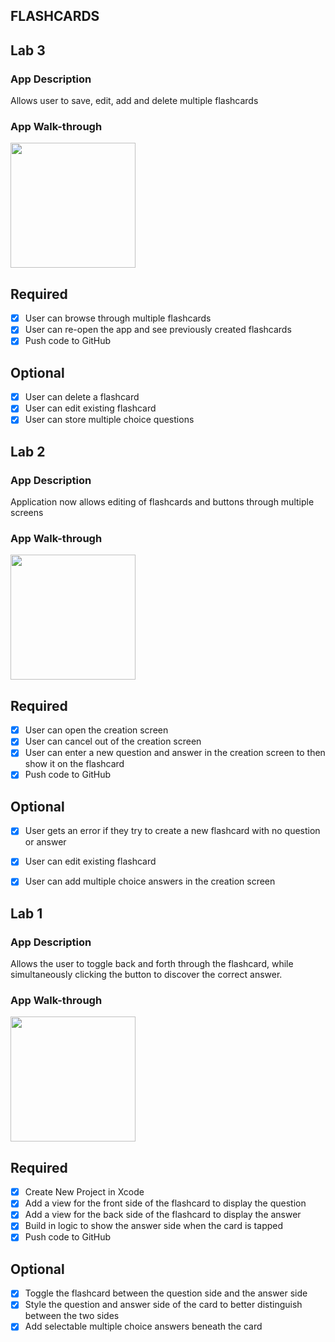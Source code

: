 ## FLASHCARDS

## Lab 3

### App Description
Allows user to save, edit, add and delete multiple flashcards 

### App Walk-through

<img src="http://g.recordit.co/muTyhQuuYg.gif" width=200><br>

## Required
- [X] User can browse through multiple flashcards
- [X] User can re-open the app and see previously created flashcards
- [X] Push code to GitHub
## Optional
- [X] User can delete a flashcard
- [X] User can edit existing flashcard
- [X] User can store multiple choice questions

## Lab 2

### App Description
Application now allows editing of flashcards and buttons through multiple screens

### App Walk-through

<img src="http://g.recordit.co/KEdMMVrnWr.gif" width=200><br>

## Required
- [X] User can open the creation screen
- [X] User can cancel out of the creation screen
- [X] User can enter a new question and answer in the creation screen to then show it on the flashcard
- [X] Push code to GitHub
## Optional
- [X] User gets an error if they try to create a new flashcard with no question or answer
- [X] User can edit existing flashcard
- [X] User can add multiple choice answers in the creation screen


## Lab 1

### App Description
Allows the user to toggle back and forth through the flashcard, while simultaneously clicking the button to discover the correct answer.

### App Walk-through

<img src="http://g.recordit.co/qd0unMdG4y.gif" width=200><br>

## Required
- [x] Create New Project in Xcode
- [x] Add a view for the front side of the flashcard to display the question
- [x] Add a view for the back side of the flashcard to display the answer
- [x] Build in logic to show the answer side when the card is tapped
- [x] Push code to GitHub
## Optional
- [x] Toggle the flashcard between the question side and the answer side
- [x] Style the question and answer side of the card to better distinguish between the two sides
- [x] Add selectable multiple choice answers beneath the card
